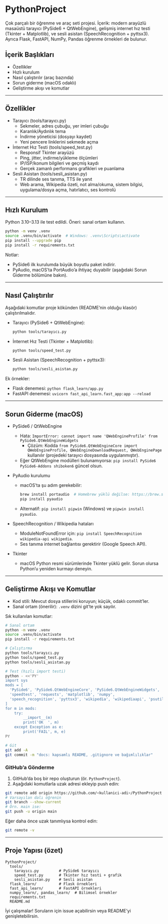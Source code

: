 # PythonProject

Çok parçalı bir öğrenme ve araç seti projesi. İçerik: modern arayüzlü masaüstü tarayıcı (PySide6 + QtWebEngine), gelişmiş internet hız testi (Tkinter + Matplotlib), ve sesli asistan (SpeechRecognition + pyttsx3). Ayrıca Flask, FastAPI, NumPy, Pandas öğrenme örnekleri de bulunur.

## İçerik Başlıkları
- Özellikler
- Hızlı kurulum
- Nasıl çalıştırılır (araç bazında)
- Sorun giderme (macOS odaklı)
- Geliştirme akışı ve komutlar

---

## Özellikler
- Tarayıcı (tools/tarayıcı.py)
  - Sekmeler, adres çubuğu, yer imleri çubuğu
  - Karanlık/Aydınlık tema
  - İndirme yöneticisi (dosyayı kaydet)
  - Yeni pencere linklerini sekmede açma
- İnternet Hız Testi (tools/speed_test.py)
  - Responsif Tkinter arayüzü
  - Ping, jitter, indirme/yükleme ölçümleri
  - IP/ISP/konum bilgileri ve geçmiş kaydı
  - Gerçek zamanlı performans grafikleri ve puanlama
- Sesli Asistan (tools/sesli_asistan.py)
  - TR dilinde ses tanıma, TTS ile yanıt
  - Web arama, Wikipedia özeti, not alma/okuma, sistem bilgisi, uygulama/dosya açma, hatırlatıcı, ses kontrolü

---

## Hızlı Kurulum
Python 3.10–3.13 ile test edildi. Öneri: sanal ortam kullanın.

```bash
python -m venv .venv
source .venv/bin/activate  # Windows: .venv\Scripts\activate
pip install --upgrade pip
pip install -r requirements.txt
```

Notlar:
- PySide6 ilk kurulumda büyük boyutlu paket indirir.
- PyAudio, macOS’ta PortAudio’a ihtiyaç duyabilir (aşağıdaki Sorun Giderme bölümüne bakın).

---

## Nasıl Çalıştırılır
Aşağıdaki komutlar proje kökünden (README’nin olduğu klasör) çalıştırılmalıdır.

- Tarayıcı (PySide6 + QtWebEngine):
  ```bash
  python tools/tarayıcı.py
  ```

- İnternet Hız Testi (Tkinter + Matplotlib):
  ```bash
  python tools/speed_test.py
  ```

- Sesli Asistan (SpeechRecognition + pyttsx3):
  ```bash
  python tools/sesli_asistan.py
  ```

Ek örnekler:
- Flask denemesi: `python flask_learn/app.py`
- FastAPI denemesi: `uvicorn fast_api_learn.fast_app:app --reload`

---

## Sorun Giderme (macOS)
- PySide6 / QtWebEngine
  - Hata: `ImportError: cannot import name 'QWebEngineProfile' from PySide6.QtWebEngineWidgets`
    - Çözüm: Kodda `from PySide6.QtWebEngineCore import QWebEngineProfile, QWebEngineDownloadRequest, QWebEnginePage` kullanılır (projedeki tarayıcı dosyasında uygulanmıştır).
  - Eğer QtWebEngine modülleri bulunamıyorsa: `pip install PySide6 PySide6-Addons shiboken6` güncel olsun.

- PyAudio kurulumu
  - macOS’ta şu adım gerekebilir:
    ```bash
    brew install portaudio  # Homebrew yüklü değilse: https://brew.sh
    pip install pyaudio
    ```
  - Alternatif: `pip install pipwin` (Windows) ve `pipwin install pyaudio`.

- SpeechRecognition / Wikipedia hataları
  - ModuleNotFoundError için: `pip install SpeechRecognition wikipedia-api wikipedia`.
  - Ses tanıma internet bağlantısı gerektirir (Google Speech API).

- Tkinter
  - macOS Python resmi sürümlerinde Tkinter yüklü gelir. Sorun olursa Python’u yeniden kurmayı deneyin.

---

## Geliştirme Akışı ve Komutlar
- Kod stili: Mevcut dosya stillerini koruyun; küçük, odaklı commit’ler.
- Sanal ortam (önerilir): `.venv` dizini git’te yok sayılır.

Sık kullanılan komutlar:
```bash
# Sanal ortam
python -m venv .venv
source .venv/bin/activate
pip install -r requirements.txt

# Çalıştırma
python tools/tarayıcı.py
python tools/speed_test.py
python tools/sesli_asistan.py

# Test (hızlı import testi)
python - <<'PY'
import sys
mods = [
  'PySide6', 'PySide6.QtWebEngineCore', 'PySide6.QtWebEngineWidgets',
  'speedtest', 'requests', 'matplotlib', 'numpy',
  'speech_recognition', 'pyttsx3', 'wikipedia', 'wikipediaapi', 'psutil'
]
for m in mods:
    try:
        __import__(m)
        print('OK  ', m)
    except Exception as e:
        print('FAIL', m, e)
PY

# Git
git add -A
git commit -m "docs: kapsamlı README, .gitignore ve bağımlılıklar"
```

### GitHub’a Gönderme
1) GitHub’da boş bir repo oluşturun (ör. `PythonProject`).
2) Aşağıdaki komutlarla uzak adresi ekleyip push edin:
```bash
git remote add origin https://github.com/<kullanici-adi>/PythonProject.git
# Varsayılan dalı öğrenin
git branch --show-current
# Örn. main ise:
git push -u origin main
```
Eğer daha önce uzak tanımlıysa kontrol edin:
```bash
git remote -v
```

---

## Proje Yapısı (özet)
```
PythonProject/
  tools/
    tarayıcı.py         # PySide6 tarayıcı
    speed_test.py       # Tkinter hız testi + grafik
    sesli_asistan.py    # Sesli asistan
  flask_learn/          # Flask örnekleri
  fast_api_learn/       # FastAPI örnekleri
  numpy_learn/, pandas_learn/  # Bilimsel örnekler
  requirements.txt
  README.md
```

İyi çalışmalar! Soruların için issue açabilirsin veya README’yi genişletebilirsin.
